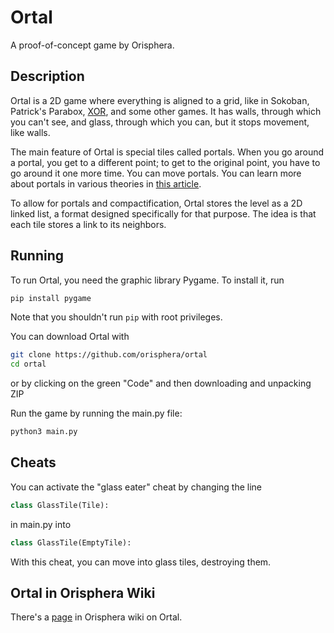 # Ortal
A proof-of-concept game by Orisphera.

## Description
Ortal is a 2D game where everything is aligned to a grid, like in Sokoban, Patrick's Parabox, [XOR](https://en.wikipedia.org/wiki/XOR_(video_game)), and some other games.
It has walls, through which you can't see, and glass, through which you can, but it stops movement, like walls.

The main feature of Ortal is special tiles called portals.
When you go around a portal, you get to a different point; to get to the original point, you have to go around it one more time.
You can move portals.
You can learn more about portals in various theories in [this article](https://bit.ly/3bvL2AJ).

To allow for portals and compactification, Ortal stores the level as a 2D linked list, a format designed specifically for that purpose.
The idea is that each tile stores a link to its neighbors.

## Running
To run Ortal, you need the graphic library Pygame.
To install it, run
```bash
pip install pygame
```
Note that you shouldn't run `pip` with root privileges.

You can download Ortal with
```bash
git clone https://github.com/orisphera/ortal
cd ortal
```
or by clicking on the green "Code" and then downloading and unpacking ZIP 

Run the game by running the main.py file:
```bash
python3 main.py
```

## Cheats
You can activate the "glass eater" cheat by changing the line
```python
class GlassTile(Tile):
```
in main.py into
```python
class GlassTile(EmptyTile):
```
With this cheat, you can move into glass tiles, destroying them.

## Ortal in Orisphera Wiki
There's a [page](https://orisphera.fandom.com/wiki/Ortal_(video_game)) in Orisphera wiki on Ortal.
